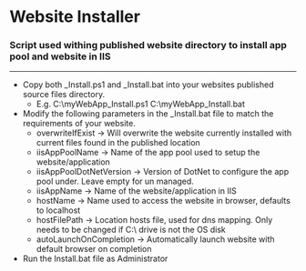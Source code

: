 # Website Installer
### Script used withing published website directory to install app pool and website in IIS
----


* Copy both _Install.ps1 and _Install.bat into your websites published source files directory.
  * E.g. C:\myWebApp\_Install.ps1   C:\myWebApp\_Install.bat
* Modify the following parameters in the _Install.bat file to match the requirements of your website.
  * overwriteIfExist         -> Will overwrite the website currently installed with current files found in the published location
  * iisAppPoolName           -> Name of the app pool used to setup the website/application
  * iisAppPoolDotNetVersion  -> Version of DotNet to configure the app pool under. Leave empty for un managed.
  * iisAppName               -> Name of the website/application in IIS
  * hostName                 -> Name used to access the website in browser, defaults to localhost
  * hostFilePath             -> Location hosts file, used for dns mapping. Only needs to be changed if C:\ drive is not the OS disk
  * autoLaunchOnCompletion   -> Automatically launch website with default browser on completion
* Run the Install.bat file as Administrator


